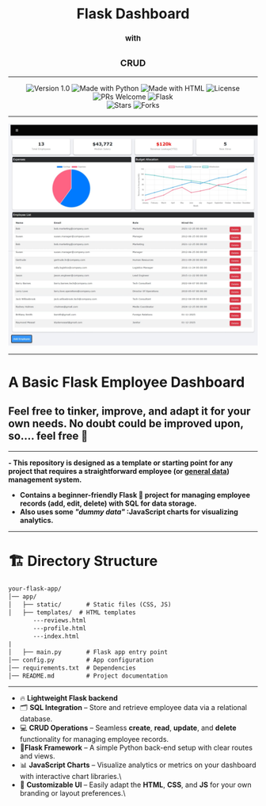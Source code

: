 <h1>
  <div align="center" size="100px"> Flask Dashboard </div> 
</h1>
<h3>
  <div align="center" style="font-size: 15px;"> with </div>   
</h3>
<h2>
  <div align="center" style="font-size: 18px;"> CRUD </div>
</h2>

---  



<p align="center">
  <img src="https://img.shields.io/badge/Version-1.0-blue.svg" alt="Version 1.0">
  <img src="https://img.shields.io/badge/Made%20with-Python-gold.svg" alt="Made with Python">
  <img src="https://img.shields.io/badge/Made%20with-HTML-success.svg" alt="Made with HTML">
  <img src="https://img.shields.io/badge/License-Choose%20a%20license-orange.svg" alt="License">
  <img src="https://img.shields.io/badge/PRs-Welcome-navy.svg" alt="PRs Welcome">  
  <img src="https://img.shields.io/badge/Flask-Python-blue.svg" alt="Flask">
  <br>                                                                                                                                   
  <img src="https://img.shields.io/github/stars/N1TSUA-TATHAM-crzywrld/FaultLine?style=social" alt="Stars">                              
  <img src="https://img.shields.io/github/forks/N1TSUA-TATHAM-crzywrld/FaultLine?style=social" alt="Forks"> 
</p>                                                                                                                                     



---                                                                                                                                 

![Screenshot of Website / running HTML code given in this repo.](https://github.com/N1TSUA-TATHAM-crzywrld/flask-dashboard-boilerplate--w-crud/blob/main/snapshot_of_site.jpeg)

---

# **A Basic Flask Employee Dashboard**  

  ## **Feel free to tinker, improve, and adapt it for your own needs. No doubt could be improved upon, so.... feel free** 🙂
---
<strong>- This repository is designed as a template or starting point for any project that requires a straightforward employee (**or <ins>general data</ins>**) management
  system.
  - Contains a beginner-friendly **Flask** 🐍 project for managing employee records (add, edit, delete) with **SQL** for data storage.
  - Also uses some _"dummy data"_ :JavaScript charts for visualizing analytics.</strong>
---
 # 🏗 Directory Structure
 ```plaintext
your-flask-app/
│── app/
│   ├── static/       # Static files (CSS, JS)
│   ├── templates/  # HTML templates
        ---reviews.html
        ---profile.html  
        ---index.html
|
│   ├── main.py       # Flask app entry point
│── config.py         # App configuration
│── requirements.txt  # Dependencies
│── README.md         # Project documentation
```


---
- 🔥 **Lightweight Flask backend**
- 🗂️ **SQL Integration** – Store and retrieve  employee data via a relational database.  
- 💻 **CRUD Operations** – Seamless  **create**, **read**, **update**, and **delete** functionality for managing employee records.  
- 📑**Flask Framework** – A simple Python back-end setup with clear routes and views.  
- 📊 **JavaScript Charts** – Visualize analytics or metrics on your dashboard with interactive chart libraries.\
- 📝 **Customizable UI** – Easily adapt the **HTML**, **CSS**, and **JS** for your own branding or layout preferences.\
